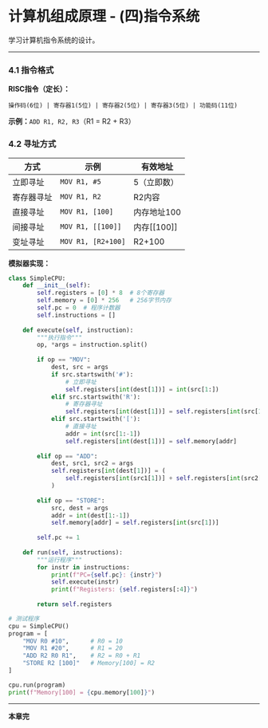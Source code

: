 # 计算机组成原理 - (四)指令系统

学习计算机指令系统的设计。

---


### 4.1 指令格式

**RISC指令（定长）：**

```plain
操作码(6位) | 寄存器1(5位) | 寄存器2(5位) | 寄存器3(5位) | 功能码(11位)
```

**示例：**`ADD R1, R2, R3`（R1 = R2 + R3）

### 4.2 寻址方式

| 方式 | 示例 | 有效地址 |
|------|------|----------|
| 立即寻址 | `MOV R1, #5` | 5（立即数） |
| 寄存器寻址 | `MOV R1, R2` | R2内容 |
| 直接寻址 | `MOV R1, [100]` | 内存地址100 |
| 间接寻址 | `MOV R1, [[100]]` | 内存[[100]] |
| 变址寻址 | `MOV R1, [R2+100]` | R2+100 |

**模拟器实现：**

```python
class SimpleCPU:
    def __init__(self):
        self.registers = [0] * 8  # 8个寄存器
        self.memory = [0] * 256   # 256字节内存
        self.pc = 0  # 程序计数器
        self.instructions = []
    
    def execute(self, instruction):
        """执行指令"""
        op, *args = instruction.split()
        
        if op == "MOV":
            dest, src = args
            if src.startswith('#'):
                # 立即寻址
                self.registers[int(dest[1])] = int(src[1:])
            elif src.startswith('R'):
                # 寄存器寻址
                self.registers[int(dest[1])] = self.registers[int(src[1])]
            elif src.startswith('['):
                # 直接寻址
                addr = int(src[1:-1])
                self.registers[int(dest[1])] = self.memory[addr]
        
        elif op == "ADD":
            dest, src1, src2 = args
            self.registers[int(dest[1])] = (
                self.registers[int(src1[1])] + self.registers[int(src2[1])]
            )
        
        elif op == "STORE":
            src, dest = args
            addr = int(dest[1:-1])
            self.memory[addr] = self.registers[int(src[1])]
        
        self.pc += 1
    
    def run(self, instructions):
        """运行程序"""
        for instr in instructions:
            print(f"PC={self.pc}: {instr}")
            self.execute(instr)
            print(f"Registers: {self.registers[:4]}")
        
        return self.registers

# 测试程序
cpu = SimpleCPU()
program = [
    "MOV R0 #10",      # R0 = 10
    "MOV R1 #20",      # R1 = 20
    "ADD R2 R0 R1",    # R2 = R0 + R1
    "STORE R2 [100]"   # Memory[100] = R2
]

cpu.run(program)
print(f"Memory[100] = {cpu.memory[100]}")
```

---

**本章完**
